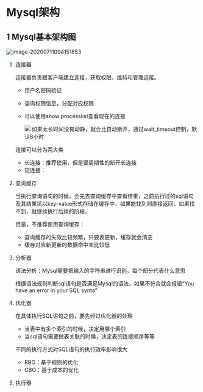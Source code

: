 # Mysql架构

## 1 Mysql基本架构图

![image-20200711094151853](https://yeyangshu-picgo.oss-cn-shanghai.aliyuncs.com/img/20200711094151.png)

1. 连接器

   连接器负责跟客户端建立连接，获取权限、维持和管理连接。

   - 用户名密码验证

   - 查询权限信息，分配对应权限

   - 可以使用show processlist查看现在的连接

     <img  src="https://yeyangshu-picgo.oss-cn-shanghai.aliyuncs.com/img/20200711094926.png" align='left'/>

   - 如果太长时间没有动静，就会比自动断开，通过wait_timeout控制，默认8小时

   连接可以分为两大类

   - 长连接：推荐使用，但是要周期性的断开长连接
   - 短连接：

2. 查询缓存

   当执行查询语句的时候，会先去查询缓存中查看结果，之前执行过的sql语句及其结果坑以key-value形式存储在缓存中，如果能找到则直接返回，如果找不到，就继续执行后续的阶段。

   但是，不推荐使用查询缓存：

   - 查询缓存的失效比较频繁，只要表更新，缓存就会清空
   - 缓存对应新更新的数据命中率比较低

3. 分析器

   语法分析：Mysql需要把输入的字符串进行识别，每个部分代表什么意思

   根据语法规则判断sql语句是否满足Mysql的语法，如果不符合就会报错“You have an error in your SQL synta”

4. 优化器

   在具体执行SQL语句之前，要先经过优化器的处理

   - 当表中有多个索引的时候，决定用哪个索引
   - 当sql语句需要做表关联的时候，决定表的连接顺序等等

   不同的执行方式对SQL语句的执行效率影响很大

   - RBO：基于规则的优化
   - CBO：基于成本的优化

5. 执行器

